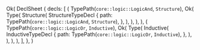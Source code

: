 Ok(
    DeclSheet {
        decls: [
            (
                TypePath(`core::logic::LogicAnd`, `Structure`),
                Ok(
                    Type(
                        Structure(
                            StructureTypeDecl {
                                path: TypePath(`core::logic::LogicAnd`, `Structure`),
                            },
                        ),
                    ),
                ),
            ),
            (
                TypePath(`core::logic::LogicOr`, `Inductive`),
                Ok(
                    Type(
                        Inductive(
                            InductiveTypeDecl {
                                path: TypePath(`core::logic::LogicOr`, `Inductive`),
                            },
                        ),
                    ),
                ),
            ),
        ],
    },
)